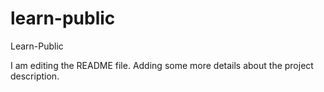 # learn-public
Learn-Public

I am editing the README file. Adding some more details about the project description.

